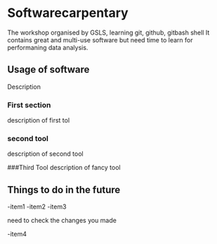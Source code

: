 # Softwarecarpentary
The workshop organised by GSLS, learning git, github, gitbash shell
It contains great and multi-use software but need time to learn for performaning data analysis.

## Usage of software
Description

### First section
description of first tol

### second tool
description of second tool

###Third Tool
description of fancy tool

## Things to do in the future 

-item1
-item2
-item3

need to check the changes you made

-item4
